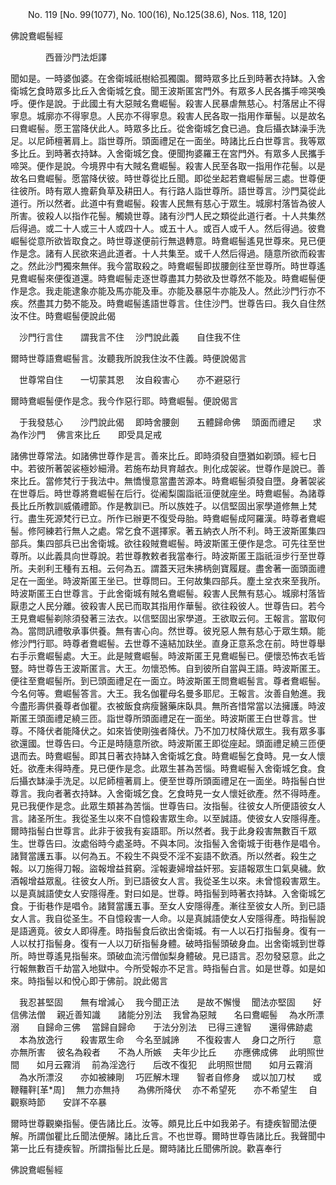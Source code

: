 ﻿　　No. 119 [No. 99(1077), No. 100(16), No.125(38.6), Nos. 118, 120]

佛說鴦崛髻經

　　　　西晉沙門法炬譯


聞如是。一時婆伽婆。在舍衛城祇樹給孤獨園。爾時眾多比丘到時著衣持缽。入舍衛城乞食時眾多比丘入舍衛城乞食。聞王波斯匿宮門外。有眾多人民各攜手啼哭喚呼。便作是說。于此國土有大惡賊名鴦崛髻。殺害人民暴虐無慈心。村落居止不得寧息。城廓亦不得寧息。人民亦不得寧息。殺害人民各取一指用作華髻。以是故名曰鴦崛髻。愿王當降伏此人。時眾多比丘。從舍衛城乞食已過。食后攝衣缽澡手洗足。以尼師檀著肩上。詣世尊所。頭面禮足在一面坐。時諸比丘白世尊言。我等眾多比丘。到時著衣持缽。入舍衛城乞食。便聞拘婆羅王在宮門外。有眾多人民攜手啼哭。便作是說。今境界中有大賊名鴦崛髻。殺害人民至各取一指用作花髻。以是故名曰鴦崛髻。愿當降伏彼。時世尊從比丘聞。即從坐起若鴦崛髻居三處。世尊便往彼所。時有眾人擔薪負草及耕田人。有行路人詣世尊所。語世尊言。沙門莫從此道行。所以然者。此道中有鴦崛髻。殺害人民無有慈心于眾生。城廓村落皆為彼人所害。彼殺人以指作花髻。觸嬈世尊。諸有沙門人民之類從此道行者。十人共集然后得過。或二十人或三十人或四十人。或五十人。或百人或千人。然后得過。彼鴦崛髻從意所欲皆取食之。時世尊遂便前行無退轉意。時鴦崛髻遙見世尊來。見已便作是念。諸有人民欲來過此道者。十人共集至。或千人然后得過。隨意所欲而殺害之。然此沙門獨來無伴。我今當取殺之。時鴦崛髻即拔腰劍往至世尊所。時世尊遙見鴦崛髻來便復道還。時鴦崛髻走逐世尊盡其力勢欲及世尊然不能及。時鴦崛髻便作是念。我走能逮象亦能及馬亦能及車。亦能及暴惡牛亦能及人。然此沙門行亦不疾。然盡其力勢不能及。時鴦崛髻遙語世尊言。住住沙門。世尊告曰。我久自住然汝不住。時鴦崛髻便說此偈

　沙門行言住　　謂我言不住
　沙門說此義　　自住我不住　

爾時世尊語鴦崛髻言。汝聽我所說我住汝不住義。時便說偈言

　世尊常自住　　一切蒙其恩
　汝自殺害心　　亦不避惡行　

爾時鴦崛髻便作是念。我今作惡行耶。時鴦崛髻。便說偈言

　于我發慈心　　沙門說此偈
　即時舍腰劍　　五體歸命佛
　頭面而禮足　　求為作沙門
　佛言來比丘　　即受具足戒　

諸佛世尊常法。如諸佛世尊作是言。善來比丘。即時須發自墮猶如剃頭。經七日中。若彼所著袈裟極妙細滑。若施布劫貝育越衣。則化成袈裟。世尊作是說已。善來比丘。當修梵行于我法中。無憍慢意當盡苦源本。時鴦崛髻須發自墮。身著袈裟在世尊后。時世尊將鴦崛髻在后行。從阇梨園詣祇洹便就座坐。時鴦崛髻。為諸尊長比丘所教訓威儀禮節。作是教訓已。所以族姓子。以信堅固出家學道修無上梵行。盡生死源梵行已立。所作已辦更不復受母胎。時鴦崛髻成阿羅漢。時尊者鴦崛髻。修阿練若行無人之處。常乞食不選擇家。著五納衣人所不利。時王波斯匿集四部兵。集四部兵已出舍衛城。欲往殺賊鴦崛髻。時波斯匿王便作是念。可先往至世尊所。以此義具向世尊說。若世尊教敕者我當奉行。時波斯匿王詣祇洹步行至世尊所。夫剎利王種有五相。云何為五。謂蓋天冠朱拂柄劍寶履屣。盡舍著一面頭面禮足在一面坐。時波斯匿王坐已。世尊問曰。王何故集四部兵。塵土坌衣來至我所。時波斯匿王白世尊言。于此舍衛城有賊名鴦崛髻。殺害人民無有慈心。城廓村落皆厭患之人民分離。彼殺害人民已而取其指用作華髻。欲往殺彼人。世尊告曰。若今王見鴦崛髻剃除須發著三法衣。以信堅固出家學道。王欲取云何。王報言。當取何為。當問訊禮敬承事供養。無有害心向。然世尊。彼兇惡人無有慈心于眾生類。能修沙門行耶。時尊者鴦崛髻。去世尊不遠結加趺坐。直身正意系念在前。時世尊舉右手示鴦崛髻處。大王。此是賊鴦崛髻。時波斯匿王見鴦崛髻已。便懷恐怖衣毛皆豎。時世尊告王波斯匿言。大王。勿懷恐怖。自到彼所自當與王語。時波斯匿王。便往至鴦崛髻所。到已頭面禮足在一面立。時波斯匿王問鴦崛髻言。尊者鴦崛髻。今名何等。鴦崛髻答言。大王。我名伽瞿母名曼多耶尼。王報言。汝善自勉進。我今盡形壽供養尊者伽瞿。衣被飯食病瘦醫藥床臥具。無所吝惜常當以法擁護。時波斯匿王頭面禮足繞三匝。詣世尊所頭面禮足在一面坐。時波斯匿王白世尊言。世尊。不降伏者能降伏之。如來皆使剛強者降伏。乃不加刀杖降伏眾生。我有眾多事欲還國。世尊告曰。今正是時隨意所欲。時波斯匿王即從座起。頭面禮足繞三匝便退而去。時鴦崛髻。即其日著衣持缽入舍衛城乞食。時鴦崛髻乞食時。見一女人懷妊。欲產未得時產。見已便作是念。此眾生甚為苦惱。時鴦崛髻入舍衛城乞食。食后攝衣缽澡手洗足。以尼師檀著肩上。便至世尊所頭面禮足在一面坐。時指髻白世尊言。我向者著衣持缽。入舍衛城乞食。乞食時見一女人懷妊欲產。然不得時產。見已我便作是念。此眾生類甚為苦惱。世尊告曰。汝指髻。往彼女人所便語彼女人言。諸圣所生。我從圣生以來不自憶殺害眾生命。以至誠語。使彼女人安隱得產。爾時指髻白世尊言。此非于彼我有妄語耶。所以然者。我于此身殺害無數百千眾生。世尊告曰。汝處俗時今處圣時。不與本同。汝指髻入舍衛城于街巷作是唱令。諸賢當護五事。以何為五。不殺生不與受不淫不妄語不飲酒。所以然者。殺生之報。以刀施得刀報。盜報增益貧窮。淫報妻婦增益奸邪。妄語報眾生口氣臭穢。飲酒報增益眾亂。往彼女人所。到已語彼女人言。我從圣生以來。未曾憶殺害眾生。以是真誠語使女人安隱得產。對曰如是。世尊。時指髻到時著衣持缽。入舍衛城乞食。于街巷作是唱令。諸賢當護五事。至女人安隱得產。漸往至彼女人所。到已語女人言。我自從圣生。不自憶殺害一人命。以是真誠語使女人安隱得產。時指髻說是語適竟。彼女人即得產。時指髻食后欲出舍衛城。有一人以石打指髻身。復有一人以杖打指髻身。復有一人以刀斫指髻身體。破時指髻頭破身血。出舍衛城到世尊所。時世尊遙見指髻來。頭破血流污僧伽梨身體破。見已語言。忍勿發惡意。此之行報無數百千劫當入地獄中。今所受報亦不足言。時指髻白言。如是世尊。如是如來。時指髻以和悅心即于佛前。說此偈言

　我忍甚堅固　　無有增減心
　我今聞正法　　是故不懈慢
　聞法亦堅固　　好信佛法僧
　親近善知識　　諸能分別法
　我曾為惡賊　　名曰鴦崛髻
　為水所漂溺　　自歸命三佛
　當歸自歸命　　于法分別法
　已得三達智　　還得佛跡處
　本為放逸行　　殺害眾生命
　今名至誠諦　　不復殺害人
　身口之所行　　意亦無所害
　彼名為殺者　　不為人所嫉
　夫年少比丘　　亦應佛成佛
　此明照世間　　如月云霧消
　前為淫逸行　　后改不復犯
　此明照世間　　如月云霧消
　為水所漂沒　　亦如被練剛
　巧匠解木理　　智者自修身
　或以加刀杖　　或鞭韁靽[革*周]
　無力亦無持　　為佛所降伏
　亦不希望死　　亦不希望生
　自觀察時節　　安詳不卒暴　

爾時世尊觀樂指髻。便告諸比丘。汝等。頗見比丘中如我弟子。有捷疾智聞法便解。所謂伽瞿比丘聞法便解。諸比丘言。不也世尊。爾時世尊告諸比丘。我聲聞中第一比丘有捷疾智。所謂指髻比丘是。爾時諸比丘聞佛所說。歡喜奉行

佛說鴦崛髻經
